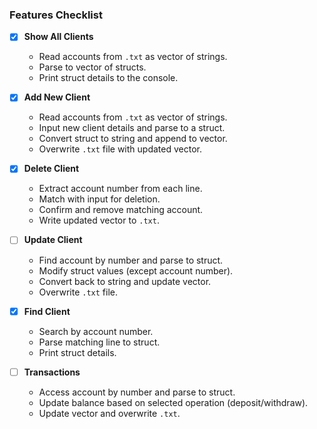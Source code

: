 ### Features Checklist

- [x] **Show All Clients**
  - Read accounts from `.txt` as vector of strings.
  - Parse to vector of structs.
  - Print struct details to the console.

- [x] **Add New Client**
  - Read accounts from `.txt` as vector of strings.
  - Input new client details and parse to a struct.
  - Convert struct to string and append to vector.
  - Overwrite `.txt` file with updated vector.

- [x] **Delete Client**
  - Extract account number from each line.
  - Match with input for deletion.
  - Confirm and remove matching account.
  - Write updated vector to `.txt`.

- [ ] **Update Client**
  - Find account by number and parse to struct.
  - Modify struct values (except account number).
  - Convert back to string and update vector.
  - Overwrite `.txt` file.

- [x] **Find Client**
  - Search by account number.
  - Parse matching line to struct.
  - Print struct details.

- [ ] **Transactions**
  - Access account by number and parse to struct.
  - Update balance based on selected operation (deposit/withdraw).
  - Update vector and overwrite `.txt`.

